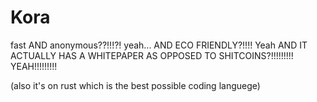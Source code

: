 # Kora

fast AND anonymous??!!!?! yeah...
AND ECO FRIENDLY?!!!! Yeah
AND IT ACTUALLY HAS A WHITEPAPER AS OPPOSED TO SHITCOINS?!!!!!!!!! YEAH!!!!!!!!!

(also it's on rust which is the best possible coding languege)